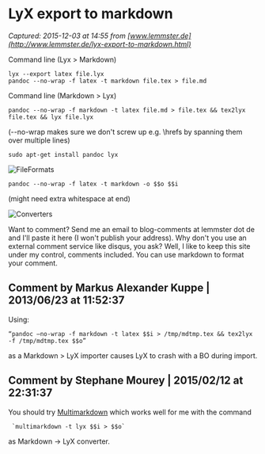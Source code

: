 # LyX export to markdown

_Captured: 2015-12-03 at 14:55 from [www.lemmster.de](http://www.lemmster.de/lyx-export-to-markdown.html)_

Command line (Lyx > Markdown)
    
    
    lyx --export latex file.lyx
    pandoc --no-wrap -f latex -t markdown file.tex > file.md
    

Command line (Markdown > Lyx)
    
    
    pandoc --no-wrap -f markdown -t latex file.md > file.tex && tex2lyx
    file.tex && lyx file.lyx
    

(--no-wrap makes sure we don't screw up e.g. \hrefs by spanning them over multiple lines)
    
    
    sudo apt-get install pandoc lyx
    

![FileFormats](http://www.lemmster.de/uploads/FileFormats-300x234.png)
    
    
    pandoc --no-wrap -f latex -t markdown -o $$o $$i
    

(might need extra whitespace at end)

![Converters](http://www.lemmster.de/uploads/Converters-300x234.png)

Want to comment? Send me an email to blog-comments at lemmster dot de and I'll paste it here (I won't publish your address). Why don't you use an external comment service like disqus, you ask? Well, I like to keep this site under my control, comments included. You can use markdown to format your comment.

## Comment by Markus Alexander Kuppe | 2013/06/23 at 11:52:37

Using:
    
    
    “pandoc –no-wrap -f markdown -t latex $$i > /tmp/mdtmp.tex && tex2lyx -f /tmp/mdtmp.tex $$o”
    

as a Markdown > LyX importer causes LyX to crash with a BO during import.

## Comment by Stephane Mourey | 2015/02/12 at 22:31:37

You should try [Multimarkdown](http://fletcherpenney.net/multimarkdown/) which works well for me with the command
    
    
     `multimarkdown -t lyx $$i > $$o`
    

as Markdown -> LyX converter.

